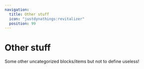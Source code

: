 ```yaml
---
navigation:
  title: Other stuff
  icon: "justdynathings:revitalizer"
  position: 99
---
```


# Other stuff

Some other uncategorized blocks/items but not to define useless!

<SubPages />
